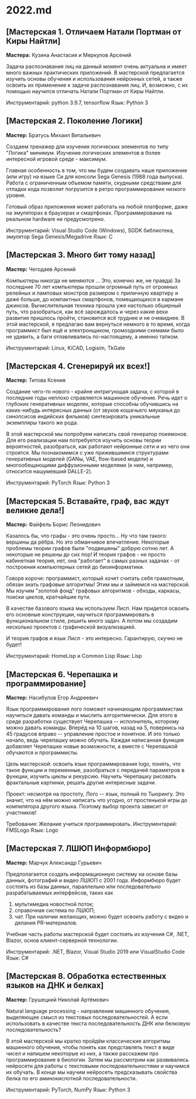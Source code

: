 # 2022.md
## [Мастерская 1. Отличаем Натали Портман от Киры Найтли]
**Мастера:** Кузина Анастасия и Меркулов Арсений

Задача распознавания лиц на данный момент очень актуальна и имеет много важных практических приложений. В мастерской предлагается изучить основы обучения и использования нейронных сетей, а также освоить их применение к задаче распознавания лиц. И, возможно, с их помощью научится отличать Натали Портман от Киры Найтли.

Инструментарий: python 3.9.7, tensorflow
Язык: Python 3

## [Мастерская 2. Поколение Логики]
**Мастер:** Братусь Михаил Витальевич

Создаем тренажер для изучения логических элементов по типу "Логика" минимум.
Изучение логических элементов в более интересной игровой среде - максимум.

Главная особенность в том, что мы будем создавать наше приложение (или игру) на языке Си для консоли Sega Genesis (1988 года выпуска). Работа с ограниченным объемом памяти, скудными средствами для отладки кода позволит погрузится в ретро программирование низкого уровня.

Готовый образ приложения может работать на любой платформе, даже на эмуляторах в браузерах и смартфонах. Программирование на реальном hardware не предусмотрено.

Инструментарий: Visual Studio Code (Windows), SGDK библиотека, эмулятор Sega Genesis/Megadrive
Язык: С

## [Мастерская 3. Много бит тому назад]
**Мастер:** Чегодаев Арсений

Компьютеры никогда не меняются ... Это, конечно же, не правда) За последние 70 лет компьютеры прошли огромный путь от огромных релейных и ламповых монстров размером с приличную квартиру и даже больше, до компактных смартфонов, помещающихся в кармане джинсов. Вычислительная техника прошла уже настолько обширный путь, что разобраться, как всё зарождалось и через какие вехи развития пришлось пройти, становится всё труднее и не очевиднее. В этой мастерской, я предлагаю вам вернуться немного в то время, когда программист был ещё и электронщиком, громоздкими схемами было не удивить, а баги отлавливались по-настоящему, а именно тапком.

Инструментарий: Linux, KiCAD, Logisim, TkGate

## [Мастерская 4. Сгенерируй их всех!]
**Мастер:** Титова Ксения

Создание чего-то нового - крайне интригующая задача, с которой в последние годы неплохо справляется машинное обучение. Речь идет о глубоких генеративных моделях, которые способны обучившись на каких-нибудь интересных данных (от звуков кошачьего мяуканья до синопсисов индийских фильмов) синтезировать уникальные экземпляры такого же рода.

В этой мастерской мы попробуем написать свой генератор покемонов. Для его реализации нам потребуется изучить основы теории вероятностей, разобраться, как работают нейронные сети и из чего они строятся. Мы познакомимся с уже прижившимися структурами генеративных моделей (GANы, VAE, flow-based модели) и многообещающими диффузионными моделями (к ним, например, относится нашумевший DALLE-2).

Инструментарий: PyTorch
Язык: Python 3

## [Мастерская 5. Вставайте, граф, вас ждут великие дела!]
**Мастер:** Файфель Борис Леонидович

Казалось бы, что графы - это очень просто... Ну что там такого: вершины да рёбра. Но это обманчивое впечатление. Некоторые проблемы теории графов были "подвешены" добрую сотню лет. А некоторые не решены до сих пор! И теория графов - не просто кабинетная теория, нет, она "работает" в самых разных задачах - от построения компьютерных сетей до биоинформатики.

Говоря короче: программист, который хочет считать себя грамотным, обязан знать графовые алгоритмы! Этим мы и займемся на мастерской. Мы изучим "золотой фонд" графовых алгоритмов - обходы, каркасы, поиски циклов, кратчайшие пути.

В качестве базового языка мы используем Лисп. Нам придется освоить его основные конструкции, научиться программировать в функциональном стиле, решить много задач. А потом мы создадим несколько проектов с графической визуализацией.

И теория графов и язык Лисп - это интересно. Гарантирую, скучно не будет!

Инструментарий: HomeLisp и Common Lisp
Язык: Lisp

## [Мастерская 6. Черепашка и программирование]
**Мастер:** Насибулов Егор Андреевич

Язык программирования лого поможет начинающим программистам научиться давать команды и мыслить алгоритмически. Для этого в среде разработки существует Черепашка -- исполнитель, которому можно давать команды. Вперёд на 10 шагов, назад на 5, повернись на 45 градусов вправо -- управление простое и понятное. И это только начало, ведь черепашку можно обучать. Каждая написанная функция добавляет Черепашке новые возможности, а вместе с Черепашкой обучаются и программисты.

Цель мастерской: освоить язык программирования logo, понять, что такое функции и переменные, разобраться с передачей параметров в функции, изучить циклы и рекурсию. Научить Черепашку рисовать фрактальные картинки, решать другие интересные задачи.

Проект: несмотря на простоту, Лого -- язык, полный по Тьюрингу. Это значит, что на нём можно написать что угодно, от простенькой игры до компилятора другого языка. Поэтому выбор проекта зависит от участников!

Требования: Желание учиться программировать.
Инструментарий: FMSLogo
Язык: Logo

## [Мастерская 7. ЛШЮП Информбюро]
**Мастер:** Марчук Александр Гурьевич

Предполагается создать информационную систему на основе базы данных, фотографий и видео ЛШЮП с 2001 года. Информбюро будет состоять из базы данных, параллельно или последовательно разрабатываемых интерфейсов, таких как
1) мультимедиа новостной поток;
2) справочная система по ЛШЮП;
3) чат. При наличии желающих, можно будет освоить работу с видео и делания PR-материалов.

Учебная часть работы мастерской будет состоять из изучения C#, .NET, Blazor, основ клиент-серверной технологии.

Инструментарий: .NET, Blazor, Visual Studio 2019 или VisualStudio Code
Язык: C#

## [Мастерская 8. Обработка естественных языков на ДНК и белках]
**Мастер:** Грушецкий Николай Артёмович

Natural language processing - направление машинного обучения, выделяющее смысл из текстовых последовательностей. А если использовать в качестве текста последовательность ДНК или белковую последовательность?

В этой мастерской мы кратко пройдём классические алгоритмы машинного обучения, чтобы понять как представлять текст в виде чисел и напишем некоторые из них, а также расскажем про программирование в биологии. Затем мы рассмотрим как развивались нейросети для работы с текстовыми последовательностями и научимся их обучать. В конце мы научим нейросеть предсказывать свойства белка по его аминокислотной последовательности.

Инструментарий: PyTorch, NumPy
Язык: Python 3